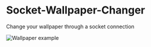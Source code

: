 # Socket-Wallpaper-Changer
Change your wallpaper through a socket connection

![Wallpaper example](https://s13.postimg.org/gm402lwp3/wallpaperexample.png?raw=true "Wallpaper")
